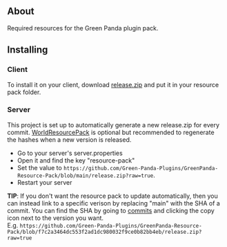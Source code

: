 ## About
Required resources for the Green Panda plugin pack.

## Installing

### Client
To install it on your client, download [release.zip][1] and put it in your resource pack folder.

### Server
This project is set up to automatically generate a new release.zip for every commit. [WorldResourcePack][2] is optional but recommended to regenerate the hashes when a new version is released.

- Go to your server's server.properties
- Open it and find the key "resource-pack"
- Set the value to `https://github.com/Green-Panda-Plugins/GreenPanda-Resource-Pack/blob/main/release.zip?raw=true`.
- Restart your server

**TIP**: If you don't want the resource pack to update automatically, then you can instead link to a specific verison by replacing "main" with the SHA of a commit. You can find the SHA by going to [commits][3] and clicking the copy icon next to the version you want.<br>E.g. `https://github.com/Green-Panda-Plugins/GreenPanda-Resource-Pack/blob/f7c2a3464dc553f2ad1dc980032f9ce0b82bb4eb/release.zip?raw=true`

[1]: https://github.com/Green-Panda-Plugins/GreenPanda-Resource-Pack/blob/main/release.zip?raw=true
[2]: https://www.spigotmc.org/resources/world-resourcepacks.18950/
[3]: https://github.com/Green-Panda-Plugins/GreenPanda-Resource-Pack/commits/main
